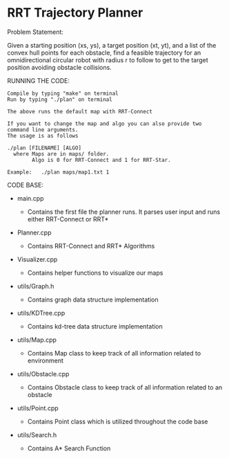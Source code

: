# RRT Trajectory Planner

Problem Statement:

Given a starting position (xs, ys), a target position (xt, yt), and a list of the convex hull points for each obstacle, find a feasible trajectory for an omnidirectional circular robot with radius r to follow to get to the target position avoiding obstacle collisions. 


RUNNING THE CODE:
  
    Compile by typing "make" on terminal
    Run by typing "./plan" on terminal
    
    The above runs the default map with RRT-Connect
    
    If you want to change the map and algo you can also provide two command line arguments.
    The usage is as follows
    
    ./plan [FILENAME] [ALGO]
      where Maps are in maps/ folder.
            Algo is 0 for RRT-Connect and 1 for RRT-Star.
            
    Example:   ./plan maps/map1.txt 1

CODE BASE:

- main.cpp
    - Contains the first file the planner runs. It parses user input and runs either RRT-Connect or RRT*
- Planner.cpp
    - Contains RRT-Connect and RRT* Algorithms
- Visualizer.cpp
    - Contains helper functions to visualize our maps


- utils/Graph.h
    - Contains graph data structure implementation
- utils/KDTree.cpp
    - Contains kd-tree data structure implementation
- utils/Map.cpp
    - Contains Map class to keep track of all information related to environment
- utils/Obstacle.cpp
    - Contains Obstacle class to keep track of all information related to an obstacle
- utils/Point.cpp
    - Contains Point class which is utilized throughout the code base
- utils/Search.h
    - Contains A* Search Function
